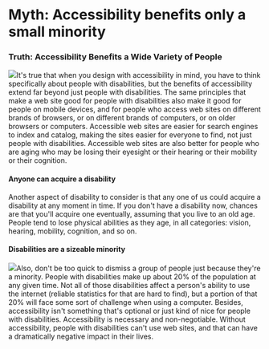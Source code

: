 # Myth: Accessibility benefits only a small minority

### Truth: Accessibility Benefits a Wide Variety of People

![](https://dequeuniversity.com/class/iaap-cpacc/myths/assets/images/module-fundamentals/elderly-smartphone.png)It's true that when you design with accessibility in mind, you have to think specifically about people with disabilities, but the benefits of accessibility extend far beyond just people with disabilities. The same principles that make a web site good for people with disabilities also make it good for people on mobile devices, and for people who access web sites on different brands of browsers, or on different brands of computers, or on older browsers or computers. Accessible web sites are easier for search engines to index and catalog, making the sites easier for everyone to find, not just people with disabilities. Accessible web sites are also better for people who are aging who may be losing their eyesight or their hearing or their mobility or their cognition.

#### Anyone can acquire a disability

Another aspect of disability to consider is that any one of us could acquire a disability at any moment in time. If you don't have a disability now, chances are that you'll acquire one eventually, assuming that you live to an old age. People tend to lose physical abilities as they age, in all categories: vision, hearing, mobility, cognition, and so on.

#### Disabilities are a sizeable minority

![](https://dequeuniversity.com/class/iaap-cpacc/myths/assets/images/module-fundamentals/20percent300.png)Also, don't be too quick to dismiss a group of people just because they're a minority. People with disabilities make up about 20% of the population at any given time. Not all of those disabilities affect a person's ability to use the internet (reliable statistics for that are hard to find), but a portion of that 20% will face some sort of challenge when using a computer. Besides, accessibility isn't something that's optional or just kind of nice for people with disabilities. Accessibility is necessary and non-negotiable. Without accessibility, people with disabilities can't use web sites, and that can have a dramatically negative impact in their lives.
